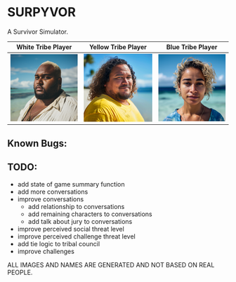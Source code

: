 # SURPYVOR

A Survivor Simulator.

| White Tribe Player                            | Yellow Tribe Player                           | Blue Tribe Player                             |
| --------------------------------------------- | --------------------------------------------- | --------------------------------------------- |
| ![Picture of generated player 1](player1.png) | ![Picture of generated player 1](player2.png) | ![Picture of generated player 1](player3.png) |

## Known Bugs:

## TODO:

- add state of game summary function
- add more conversations
- improve conversations
  - add relationship to conversations
  - add remaining characters to conversations
  - add talk about jury to conversations
- improve perceived social threat level
- improve perceived challenge threat level
- add tie logic to tribal council
- improve challenges

ALL IMAGES AND NAMES ARE GENERATED AND NOT BASED ON REAL PEOPLE.
